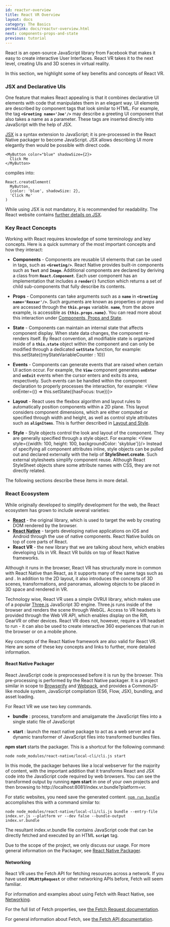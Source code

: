 ```yaml
---
id: reactvr-overview
title: React VR Overview
layout: docs
category: The Basics
permalink: docs/reactvr-overview.html
next: components-props-and-state
previous: tutorial
---
```


React is an open-source JavaScript library from Facebook that makes it easy to create interactive User Interfaces. React VR takes it to the next level, creating UIs and 3D scenes in virtual reality.

In this section, we highlight some of key benefits and concepts of React VR.


### JSX and Declarative UIs

One feature that makes React appealing is that it combines declarative UI elements with code that manipulates them in an elegant way.
UI elements are described by component tags that look similar to HTML. For example, the tag **`<Greeting name='Joe'/>`** may describe a greeting
UI component that also takes a name as a parameter. These tags are inserted directly into JavaScript with the help of JSX.

[JSX](https://facebook.github.io/react/docs/introducing-jsx.html) is a syntax extension to JavaScript;
it is pre-processed in the React Native packager to become JavaScript.
JSX allows describing UI more elegantly then would be possible with direct code.

```
<MyButton color="blue" shadowSize={2}>
  Click Me
</MyButton>
```

compiles into:

```
React.createElement(
  MyButton,
  {color: 'blue', shadowSize: 2},
  'Click Me'
)
```

While using JSX is not mandatory, it is recommended for readability.
The React website contains [further details on JSX](https://facebook.github.io/react/docs/jsx-in-depth.html).



### Key React Concepts

Working with React requires knowledge of some terminology and key concepts. Here is a quick summary of
the most important concepts and how they interact:

* **Components** - Components are reusable UI elements that can be used in tags, such as **`<Greeting/>`**. React Native provides built-in
components such as **`Text`** and **`Image`**. Additional components are declared by deriving a class from **`React.Component`**. Each user
component has an implementation that includes a **`render()`** function which returns a set of child sub-components that fully
describe its contents.

* **Props** - Components can take arguments such as a **`name`** in **`<Greeting name='Rexxar'/>`**. Such arguments are known as properties or *props* and are accessed through the **`this.props`** variable. **`name`**, from the above example, is accessible as **`{this.props.name}`**.
You can read more about this interaction under [Components, Props and State](docs/components-props-and-state.html).

* **State** - Components can maintain an internal state that affects component display. When state data changes, the component re-renders itself. By React convention, all modifiable state is organized inside of a **`this.state`** object within the component and can only be modified through
a dedicated **`setState`** function, for example:
        this.setState({myStateVariableCounter : 10})

* **Events** - Components can generate events that are raised when certain UI action occur. For example, the **`View`** component generates
**`onEnter`** and **`onExit`** events when the cursor enters and exits its area, respectively. Such events can be handled within the
component declaration to properly processes the interaction, for example:
        <View onEnter={() => this.setState({hasFocus: true})}>

* **Layout** - React uses the flexbox algorithm and layout rules to automatically position components within a 2D plane. This layout
considers component dimensions, which are either computed or specified through width and height, as well as control style attributes
such as **`alignItems`**. This is further described in [Layout and Style](docs/layout-and-style.html).

* **Style** - Style objects control the look and layout of the component. They are generally specified through a style object. For example:
        <View style={{width: 100, height: 100, backgroundColor: 'skyblue'}}/>
Instead of specifying all component attributes inline,
style objects can be pulled out and declared externally with the help of **StyleSheet.create**. Such external stylesheets simplify component
reuse. Although React StyleSheet objects share some attribute names with CSS, they are not directly related.

The following sections describe these items in more detail.


 ### React Ecosystem

While originally developed to simplify development for the web, the React ecosystem has grown to include several varieties:

* **[React](https://facebook.github.io/react/)** - the original library, which is used to target the web by creating DOM rendered by the browser.
* **[React Native](https://facebook.github.io/react-native/)** - targets developing native applications on iOS and Android through the use of native components. React Native builds on top of core parts of React.
* **React VR** - the new library that we are talking about here, which enables developing UIs in VR. React VR builds on top of React Native frameworks.

Although it runs in the browser, React VR has structurally more in common with React Native than React, as it supports many of the same tags such as <View> and <Text>.  In addition to the 2D layout, it also introduces the concepts of 3D scenes, transformations, and panoramas, allowing objects to be placed in 3D space and rendered in VR.

Technology wise, React VR uses a simple OVRUI library, which makes use of a popular [Three.js](https://threejs.org/) JavaScript 3D engine.
Three.js runs inside of the browser and renders the scene through WebGL.  Access to VR headsets is provided through the Web VR API, which enables display on the Rift, GearVR or other devices.
React VR does not, however, require a VR headset to run - it can also be used to create interactive 360 experiences that run in the browser or on a mobile phone.

Key concepts of the React Native framework are also valid for React VR. Here are some of these key concepts and links to further, more detailed information.


#### React Native Packager

React JavaScript code is preprocessed before it is run by the browser. This pre-processing is performed by the React Native packager. It is a project similar in scope to [Browserify](http://browserify.org/) and [Webpack](https://webpack.github.io/), and provides a CommonJS-like module system, JavaScript compilation (ES6, Flow, JSX), bundling, and asset loading.

For React VR we use two key commands.

* **bundle** : process, transform and amalgamate the JavaScript files into a single static file of JavaScript

* **start** : launch the react native package to act as a web server and a dynamic transformer of JavaScript files into transformed bundles files.

**npm start** starts the packager. This is a shortcut for the following command:

```
node node_modules/react-native/local-cli/cli.js start
```

In this mode, the packager behaves like a local webserver for the majority of content, with the important addition that it transforms React and JSX code into the JavaScript code required by web browsers. You can see the transformed output by running **npm start** in one of your own projects and then browsing to http://localhost:8081/index.vr.bundle?platform=vr.

For static websites, you need save the generated content. [`npm run bundle`](docs/publishing.html)  accomplishes this with a command similar to:

```
node node_modules/react-native/local-cli/cli.js bundle --entry-file
index.vr.js --platform vr --dev false --bundle-output
index.vr.bundle
```

The resultant index.vr.bundle file contains JavaScript code that can be directly fetched and executed by an HTML **`script`** tag.

Due to the scope of the project, we only discuss our usage. For more general information on the Packager, see [React Native Packager](https://github.com/facebook/react-native/blob/master/packager/README.md).

#### Networking

React VR uses the Fetch API for fetching resources across a network. If you have used **`XMLHttpRequest`** or other networking APIs before, Fetch will seem familiar.

For information and examples about using Fetch with React Native, see [Networking](https://facebook.github.io/react-native/docs/network.html).

For the full list of Fetch properties, see [the Fetch Request documentation](https://developer.mozilla.org/en-US/docs/Web/API/Request).

For general information about Fetch, see [the Fetch API documentation](https://developer.mozilla.org/en-US/docs/Web/API/Fetch_API).
